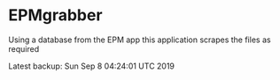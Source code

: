 # EPMgrabber
Using a database from the EPM app this application scrapes the files as required


Latest backup: Sun Sep 8 04:24:01 UTC 2019

